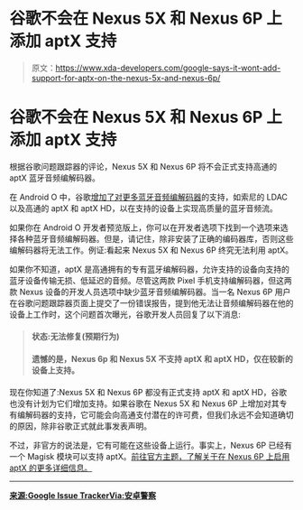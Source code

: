 # 谷歌不会在 Nexus 5X 和 Nexus 6P 上添加 aptX 支持

> 原文：<https://www.xda-developers.com/google-says-it-wont-add-support-for-aptx-on-the-nexus-5x-and-nexus-6p/>

# 谷歌不会在 Nexus 5X 和 Nexus 6P 上添加 aptX 支持

根据谷歌问题跟踪器的评论，Nexus 5X 和 Nexus 6P 将不会正式支持高通的 aptX 蓝牙音频编解码器。

在 Android O 中，谷歌[增加了对更多蓝牙音频编解码器](https://www.xda-developers.com/android-o-introduces-bluetooth-audio-codec-options/)的支持，如索尼的 LDAC 以及高通的 aptX 和 aptX HD，以在支持的设备上实现高质量的蓝牙音频流。

如果你在 Android O 开发者预览版上，你可以在开发者选项下找到一个选项来选择各种蓝牙音频编解码器。但是，请记住，除非安装了正确的编码器库，否则这些编解码器将无法工作。例证:看起来 Nexus 5X 和 Nexus 6P 终究无法利用 aptX。

如果你不知道，aptX 是高通拥有的专有蓝牙编解码器，允许支持的设备向支持的蓝牙设备传输无损、低延迟的音频。尽管这两款 Pixel 手机支持编解码器，但这两款 Nexus 设备的开发人员选项中缺少蓝牙音频编解码器。当一名 Nexus 6P 用户在谷歌问题跟踪器页面上提交了一份错误报告，提到他无法让音频编解码器在他的设备上工作时，这个问题首次曝光，谷歌开发人员回复了以下消息:

> #### 状态:无法修复(预期行为)
> 
> #### 遗憾的是，Nexus 6p 和 Nexus 5X 不支持 aptX 和 aptX HD，仅在较新的设备上支持。

现在你知道了:Nexus 5X 和 Nexus 6P 都没有正式支持 aptX 和 aptX HD，谷歌也没有计划为它们增加支持。如果谷歌在 Nexus 5X 和 Nexus 6P 上增加对其专有编解码器的支持，它可能会向高通支付潜在的许可费，但我们永远不会知道确切的原因，除非谷歌正式就此事发表声明。

不过，非官方的说法是，它有可能在这些设备上运行。事实上，Nexus 6P 已经有一个 Magisk 模块可以支持 aptX。[前往官方主题，了解关于在 Nexus 6P 上启用 aptX 的更多详细信息。](https://forum.xda-developers.com/showpost.php?p=72693862&postcount=42)

* * *

[**来源:Google Issue Tracker**](https://issuetracker.google.com/issues/63106623)[**Via:安卓警察**](http://www.androidpolice.com/2017/07/13/google-confirms-aptx-bluetooth-streaming-wont-work-nexus-6p-5x/)